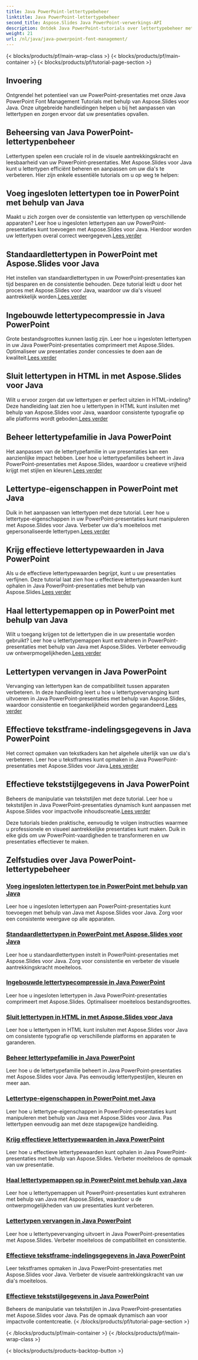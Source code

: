 ```yaml
---
title: Java PowerPoint-lettertypebeheer
linktitle: Java PowerPoint-lettertypebeheer
second_title: Aspose.Slides Java PowerPoint-verwerkings-API
description: Ontdek Java PowerPoint-tutorials over lettertypebeheer met Aspose.Slides voor Java. Leer insluitings-, compressie- en aanpassingstechnieken om presentaties te verbeteren.
weight: 21
url: /nl/java/java-powerpoint-font-management/
---
```


{< blocks/products/pf/main-wrap-class >}
{< blocks/products/pf/main-container >}
{< blocks/products/pf/tutorial-page-section >}

## Invoering

Ontgrendel het potentieel van uw PowerPoint-presentaties met onze Java PowerPoint Font Management Tutorials met behulp van Aspose.Slides voor Java. Onze uitgebreide handleidingen helpen u bij het aanpassen van lettertypen en zorgen ervoor dat uw presentaties opvallen.

## Beheersing van Java PowerPoint-lettertypenbeheer

Lettertypen spelen een cruciale rol in de visuele aantrekkingskracht en leesbaarheid van uw PowerPoint-presentaties. Met Aspose.Slides voor Java kunt u lettertypen efficiënt beheren en aanpassen om uw dia's te verbeteren. Hier zijn enkele essentiële tutorials om u op weg te helpen:

## Voeg ingesloten lettertypen toe in PowerPoint met behulp van Java
 Maakt u zich zorgen over de consistentie van lettertypen op verschillende apparaten? Leer hoe u ingesloten lettertypen aan uw PowerPoint-presentaties kunt toevoegen met Aspose.Slides voor Java. Hierdoor worden uw lettertypen overal correct weergegeven.[Lees verder](./add-embedded-fonts-powerpoint-java/)

## Standaardlettertypen in PowerPoint met Aspose.Slides voor Java
Het instellen van standaardlettertypen in uw PowerPoint-presentaties kan tijd besparen en de consistentie behouden. Deze tutorial leidt u door het proces met Aspose.Slides voor Java, waardoor uw dia's visueel aantrekkelijk worden.[Lees verder](./default-fonts-powerpoint/)

## Ingebouwde lettertypecompressie in Java PowerPoint
 Grote bestandsgroottes kunnen lastig zijn. Leer hoe u ingesloten lettertypen in uw Java PowerPoint-presentaties comprimeert met Aspose.Slides. Optimaliseer uw presentaties zonder concessies te doen aan de kwaliteit.[Lees verder](./embedded-font-compression-java-powerpoint/)

## Sluit lettertypen in HTML in met Aspose.Slides voor Java
 Wilt u ervoor zorgen dat uw lettertypen er perfect uitzien in HTML-indeling? Deze handleiding laat zien hoe u lettertypen in HTML kunt insluiten met behulp van Aspose.Slides voor Java, waardoor consistente typografie op alle platforms wordt geboden.[Lees verder](./embed-fonts-in-html/)

## Beheer lettertypefamilie in Java PowerPoint
 Het aanpassen van de lettertypefamilie in uw presentaties kan een aanzienlijke impact hebben. Leer hoe u lettertypefamilies beheert in Java PowerPoint-presentaties met Aspose.Slides, waardoor u creatieve vrijheid krijgt met stijlen en kleuren.[Lees verder](./manage-font-family-java-powerpoint/)

## Lettertype-eigenschappen in PowerPoint met Java
 Duik in het aanpassen van lettertypen met deze tutorial. Leer hoe u lettertype-eigenschappen in uw PowerPoint-presentaties kunt manipuleren met Aspose.Slides voor Java. Verbeter uw dia's moeiteloos met gepersonaliseerde lettertypen.[Lees verder](./font-properties-powerpoint-java/)

## Krijg effectieve lettertypewaarden in Java PowerPoint
 Als u de effectieve lettertypewaarden begrijpt, kunt u uw presentaties verfijnen. Deze tutorial laat zien hoe u effectieve lettertypewaarden kunt ophalen in Java PowerPoint-presentaties met behulp van Aspose.Slides.[Lees verder](./get-effective-font-values-java-powerpoint/)

## Haal lettertypemappen op in PowerPoint met behulp van Java
 Wilt u toegang krijgen tot de lettertypen die in uw presentatie worden gebruikt? Leer hoe u lettertypemappen kunt extraheren in PowerPoint-presentaties met behulp van Java met Aspose.Slides. Verbeter eenvoudig uw ontwerpmogelijkheden.[Lees verder](./get-fonts-folders-powerpoint-java/)

## Lettertypen vervangen in Java PowerPoint
 Vervanging van lettertypen kan de compatibiliteit tussen apparaten verbeteren. In deze handleiding leert u hoe u lettertypevervanging kunt uitvoeren in Java PowerPoint-presentaties met behulp van Aspose.Slides, waardoor consistentie en toegankelijkheid worden gegarandeerd.[Lees verder](./fonts-substitution-java-powerpoint/)

## Effectieve tekstframe-indelingsgegevens in Java PowerPoint
 Het correct opmaken van tekstkaders kan het algehele uiterlijk van uw dia's verbeteren. Leer hoe u tekstframes kunt opmaken in Java PowerPoint-presentaties met Aspose.Slides voor Java.[Lees verder](./effective-text-frame-format-data-java-powerpoint/)

## Effectieve tekststijlgegevens in Java PowerPoint
 Beheers de manipulatie van tekststijlen met deze tutorial. Leer hoe u tekststijlen in Java PowerPoint-presentaties dynamisch kunt aanpassen met Aspose.Slides voor impactvolle inhoudscreatie.[Lees verder](./effective-text-style-data-java-powerpoint/)

Deze tutorials bieden praktische, eenvoudig te volgen instructies waarmee u professionele en visueel aantrekkelijke presentaties kunt maken. Duik in elke gids om uw PowerPoint-vaardigheden te transformeren en uw presentaties effectiever te maken.
## Zelfstudies over Java PowerPoint-lettertypebeheer
### [Voeg ingesloten lettertypen toe in PowerPoint met behulp van Java](./add-embedded-fonts-powerpoint-java/)
Leer hoe u ingesloten lettertypen aan PowerPoint-presentaties kunt toevoegen met behulp van Java met Aspose.Slides voor Java. Zorg voor een consistente weergave op alle apparaten.
### [Standaardlettertypen in PowerPoint met Aspose.Slides voor Java](./default-fonts-powerpoint/)
Leer hoe u standaardlettertypen instelt in PowerPoint-presentaties met Aspose.Slides voor Java. Zorg voor consistentie en verbeter de visuele aantrekkingskracht moeiteloos.
### [Ingebouwde lettertypecompressie in Java PowerPoint](./embedded-font-compression-java-powerpoint/)
Leer hoe u ingesloten lettertypen in Java PowerPoint-presentaties comprimeert met Aspose.Slides. Optimaliseer moeiteloos bestandsgroottes.
### [Sluit lettertypen in HTML in met Aspose.Slides voor Java](./embed-fonts-in-html/)
Leer hoe u lettertypen in HTML kunt insluiten met Aspose.Slides voor Java om consistente typografie op verschillende platforms en apparaten te garanderen.
### [Beheer lettertypefamilie in Java PowerPoint](./manage-font-family-java-powerpoint/)
Leer hoe u de lettertypefamilie beheert in Java PowerPoint-presentaties met Aspose.Slides voor Java. Pas eenvoudig lettertypestijlen, kleuren en meer aan.
### [Lettertype-eigenschappen in PowerPoint met Java](./font-properties-powerpoint-java/)
Leer hoe u lettertype-eigenschappen in PowerPoint-presentaties kunt manipuleren met behulp van Java met Aspose.Slides voor Java. Pas lettertypen eenvoudig aan met deze stapsgewijze handleiding.
### [Krijg effectieve lettertypewaarden in Java PowerPoint](./get-effective-font-values-java-powerpoint/)
Leer hoe u effectieve lettertypewaarden kunt ophalen in Java PowerPoint-presentaties met behulp van Aspose.Slides. Verbeter moeiteloos de opmaak van uw presentatie.
### [Haal lettertypemappen op in PowerPoint met behulp van Java](./get-fonts-folders-powerpoint-java/)
Leer hoe u lettertypemappen uit PowerPoint-presentaties kunt extraheren met behulp van Java met Aspose.Slides, waardoor u de ontwerpmogelijkheden van uw presentaties kunt verbeteren.
### [Lettertypen vervangen in Java PowerPoint](./fonts-substitution-java-powerpoint/)
Leer hoe u lettertypevervanging uitvoert in Java PowerPoint-presentaties met Aspose.Slides. Verbeter moeiteloos de compatibiliteit en consistentie.
### [Effectieve tekstframe-indelingsgegevens in Java PowerPoint](./effective-text-frame-format-data-java-powerpoint/)
Leer tekstframes opmaken in Java PowerPoint-presentaties met Aspose.Slides voor Java. Verbeter de visuele aantrekkingskracht van uw dia's moeiteloos.
### [Effectieve tekststijlgegevens in Java PowerPoint](./effective-text-style-data-java-powerpoint/)
Beheers de manipulatie van tekststijlen in Java PowerPoint-presentaties met Aspose.Slides voor Java. Pas de opmaak dynamisch aan voor impactvolle contentcreatie.
{< /blocks/products/pf/tutorial-page-section >}

{< /blocks/products/pf/main-container >}
{< /blocks/products/pf/main-wrap-class >}

{< blocks/products/products-backtop-button >}
